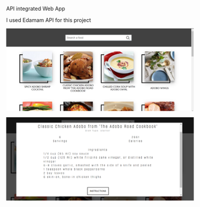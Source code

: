 API integrated Web App

I used Edamam API for this project

![Recipe Cards](https://github.com/jnthnpstl/recipe-app/blob/master/screenshots/cards.png?raw=true)

![Recipe Modal](https://github.com/jnthnpstl/recipe-app/blob/master/screenshots/modal.png?raw=true)

<!-- To run this locally, clone this repository then
follow the instructions below.

In the /server directory, create a env file then add
your **APP_ID** and **APP_KEY** (You can get these when you create application in Edamam). See image below for example

![Recipe Modal](https://github.com/jnthnpstl/recipe-app/blob/main/screenshots/env.png?raw=true)

### `npm install`

after the dependencies are installed, run:

### `npm start`

or

### `node server.js`

After setting up the server, go to client directory and run:

### `npm install`

Wait until all dependecies are installed.
In the same directry, run the command:

### `npm start`

Enjoy!!! -->
